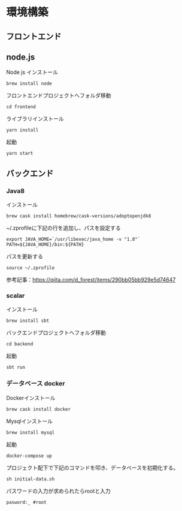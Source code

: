 # 環境構築

## フロントエンド

## node.js

Node js インストール

```brew install node```

フロントエンドプロジェクトへフォルダ移動

```cd frontend```

ライブラリインストール


```yarn install```

起動

```yarn start```

## バックエンド

### Java8

インストール

```brew cask install homebrew/cask-versions/adoptopenjdk8```

~/.zprofileに下記の行を追加し、パスを設定する

```
export JAVA_HOME=`/usr/libexec/java_home -v "1.8"`
PATH=${JAVA_HOME}/bin:${PATH}
```

パスを更新する

```
source ~/.zprofile
```

参考記事：https://qiita.com/d_forest/items/290bb05bb929e5d74647

### scalar

インストール

```brew install sbt```

バックエンドプロジェクトへフォルダ移動

```cd backend```

起動

```sbt run```

### データベース docker

Dockerインストール

```brew cask install docker```

Mysqlインストール

```brew install mysql```

起動

```docker-compose up```

プロジェクト配下で下記のコマンドを叩き、データベースを初期化する。

```sh initial-data.sh ```

パスワードの入力が求められたらrootと入力

```pasword:_ #root ```

